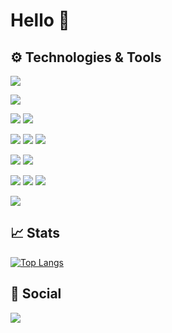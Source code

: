 # Hello &#x1f44b;

## &#x2699; Technologies & Tools

[![](https://img.shields.io/badge/OS-Ubuntu-080707?style=flat-square&logo=ubuntu&logoColor=080707&color=080707&labelColor=76f566)](https://ubuntu.com/)

[![](https://img.shields.io/badge/Editor-VSCode-080707?style=flat-square&logo=visual-studio-code&logoColor=080707&color=080707&labelColor=76f566)](https://code.visualstudio.com/)

[![](https://img.shields.io/badge/Code-JavaScript-080707?style=flat-square&logo=javascript&logoColor=080707&color=080707&labelColor=76f566)](https://github.com/tc39/ecma262#ecmascript)
[![](https://img.shields.io/badge/Code-Dart-080707?style=flat-square&logo=dart&logoColor=080707&color=080707&labelColor=76f566)](https://dart.dev/)

[![](https://img.shields.io/badge/Code-React-080707?style=flat-square&logo=react&logoColor=080707&color=080707&labelColor=76f566)](https://reactjs.org/)
[![](https://img.shields.io/badge/Code-Vue-080707?style=flat-square&logo=vue.js&logoColor=080707&color=080707&labelColor=76f566)](https://vuejs.org/)
[![](https://img.shields.io/badge/Code-Flutter-080707?style=flat-square&logo=flutter&logoColor=080707&color=080707&labelColor=76f566)](https://flutter.dev/)

[![](https://img.shields.io/badge/Code-Node-080707?style=flat-square&logo=node.js&logoColor=080707&color=080707&labelColor=76f566)](https://nodejs.org/)
[![](https://img.shields.io/badge/Code-Express-080707?style=flat-square&logo=express&logoColor=080707&color=080707&labelColor=76f566)](https://expressjs.com/)


[![](https://img.shields.io/badge/Tool-MongoDB-080707?style=flat-square&logo=mongodb&logoColor=080707&color=080707&labelColor=76f566)](https://www.mongodb.com/)
[![](https://img.shields.io/badge/Tool-MySQL-080707?style=flat-square&logo=mysql&logoColor=080707&color=080707&labelColor=76f566)](https://www.mysql.com/)
[![](https://img.shields.io/badge/Tool-Firebase-080707?style=flat-square&logo=firebase&logoColor=080707&color=080707&labelColor=76f566)](https://firebase.google.com/)

[![](https://img.shields.io/badge/Shell-Bash-080707?style=flat-square&logo=gnu-bash&logoColor=080707&color=080707&labelColor=76f566)](https://www.gnu.org/software/bash)

## &#x1f4c8; Stats

[![Top Langs](https://github-readme-stats.vercel.app/api/top-langs/?username=Gerpea&layout=compact&langs_count=6&hide_border=true&bg_color=080707&text_color=fff5f5&title_color=cbc3c3&hide_title=true)](https://github.com/anuraghazra/github-readme-stats)

## &#x1f4ac; Social
[![](https://img.shields.io/badge/-Twitter-080707?style=flat-square&logo=twitter&logoColor=080707&color=080707&labelColor=76f566)](https://twitter.com/gerrpea)
